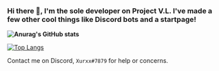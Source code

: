 ### Hi there 👋, I'm the sole developer on Project V.L. I've made a few other cool things like Discord bots and a startpage!
**![Anurag's GitHub stats](https://github-readme-stats.vercel.app/api?username=5late&count_private=true&show_icons=true&theme=vision-friendly-dark)**

[![Top Langs](https://github-readme-stats.vercel.app/api/top-langs/?username=5late)](https://github.com/anuraghazra/github-readme-stats)

Contact me on Discord, ``Xurxx#7879`` for help or concerns.
